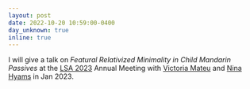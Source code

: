 ```yaml
---
layout: post
date: 2022-10-20 10:59:00-0400
day_unknown: true
inline: true
---
```


I will give a talk on *Featural Relativized Minimality in Child Mandarin Passives* at the [LSA 2023](https://www.linguisticsociety.org/meetings-institutes/annual-meetings/future) Annual Meeting with [Victoria Mateu](https://www.victoriamateu.com) and [Nina Hyams](https://linguistics.ucla.edu/person/nina-hyams/) in Jan 2023. 
